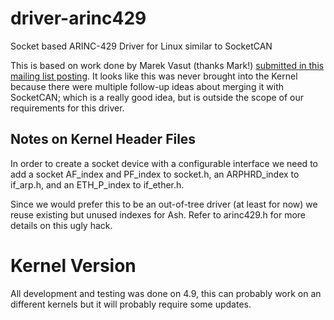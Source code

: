 # driver-arinc429
Socket based ARINC-429 Driver for Linux similar to SocketCAN

This is based on work done by Marek Vasut (thanks Mark!)
[submitted in this mailing list posting](https://www.mail-archive.com/netdev@vger.kernel.org/msg85466.html).
It looks like this was never brought into the Kernel because there were multiple follow-up ideas about merging
it with SocketCAN; which is a really good idea, but is outside the scope of our requirements for this driver.

## Notes on Kernel Header Files

In order to create a socket device with a configurable interface we need to add a socket
AF\_index and PF\_index to socket.h, an ARPHRD\_index to if\_arp.h, and an ETH\_P\_index to if\_ether.h.

Since we would prefer this to be an out-of-tree driver (at least for now) we reuse existing but
unused indexes for Ash. Refer to arinc429.h for more details on this ugly hack.

# Kernel Version

All development and testing was done on 4.9, this can probably work on an different
kernels but it will probably require some updates.
